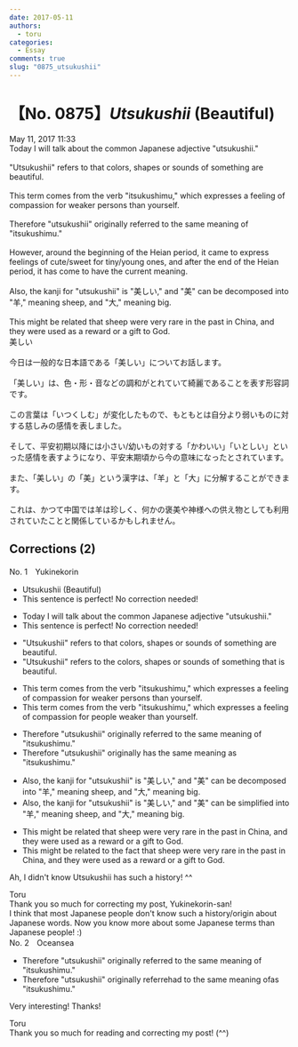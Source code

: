 ```yaml
---
date: 2017-05-11
authors:
  - toru
categories:
  - Essay
comments: true
slug: "0875_utsukushii"
---
```


# 【No. 0875】<strong><em>Utsukushii</strong></em> (Beautiful)
<div class="date">May 11, 2017 11:33</div>
<div id="post"><div id="body_show_ori">
Today I will talk about the common Japanese adjective "utsukushii."<br/><br/>"Utsukushii" refers to that colors, shapes or sounds of something are beautiful.<br/><br/>This term comes from the verb "itsukushimu," which expresses a feeling of compassion for weaker persons than yourself.<br/><br/>Therefore "utsukushii" originally referred to the same meaning of "itsukushimu." <br/><br/>However, around the beginning of the Heian period, it came to express feelings of cute/sweet for tiny/young ones, and after the end of the Heian period, it has come to have the current meaning.<br/><br/>Also, the kanji for "utsukushii" is "美しい," and "美" can be decomposed into "羊," meaning sheep, and "大," meaning big.<br/><br/>This might be related that sheep were very rare in the past in China, and they were used as a reward or a gift to God.
</div></div>

<!-- more -->

<div id="post_ja"><div id="body_show_mo">
美しい<br/><br/>今日は一般的な日本語である「美しい」についてお話します。<br/><br/>「美しい」は、色・形・音などの調和がとれていて綺麗であることを表す形容詞です。<br/><br/>この言葉は「いつくしむ」が変化したもので、もともとは自分より弱いものに対する慈しみの感情を表しました。<br/><br/>そして、平安初期以降には小さい/幼いもの対する「かわいい」「いとしい」といった感情を表すようになり、平安末期頃から今の意味になったとされています。<br/><br/>また、「美しい」の「美」という漢字は、「羊」と「大」に分解することができます。<br/><br/>これは、かつて中国では羊は珍しく、何かの褒美や神様への供え物としても利用されていたことと関係しているかもしれません。
</div></div>

## Corrections (2)
<div id="block"><div class="first_name"> No. 1　<span class="just_name">Yukinekorin</span></div><div id="block2">
<ul class="correction_field">
<li class="incorrect">Utsukushii (Beautiful)</li>
<li class="corrected perfect">This sentence is perfect! No correction needed!</li>
</ul>
<ul class="correction_field">
<li class="incorrect">Today I will talk about the common Japanese adjective "utsukushii."</li>
<li class="corrected perfect">This sentence is perfect! No correction needed!</li>
</ul>
<ul class="correction_field">
<li class="incorrect">"Utsukushii" refers to that colors, shapes or sounds of something are beautiful.</li>
<li class="corrected correct">
"Utsukushii" refers to <span class="f_blue">the </span>colors, shapes or sounds of something<span class="f_blue"> that</span> <span class="f_blue">is </span>beautiful.
</li>
</ul>
<ul class="correction_field">
<li class="incorrect">This term comes from the verb "itsukushimu," which expresses a feeling of compassion for weaker persons than yourself.</li>
<li class="corrected correct">
This term comes from the verb "itsukushimu," which expresses a feeling of compassion for <span class="f_blue">people weaker</span> than yourself.
</li>
</ul>
<ul class="correction_field">
<li class="incorrect">Therefore "utsukushii" originally referred to the same meaning of "itsukushimu." </li>
<li class="corrected correct">
Therefore "utsukushii" originally <span class="f_blue">has</span> the same meaning <span class="f_blue">as </span>"itsukushimu." 
</li>
</ul>
<ul class="correction_field">
<li class="incorrect">Also, the kanji for "utsukushii" is "美しい," and "美" can be decomposed into "羊," meaning sheep, and "大," meaning big.</li>
<li class="corrected correct">
Also, the kanji for "utsukushii" is "美しい," and "美" can be <span class="f_blue">simplified </span>into "羊," meaning sheep, and "大," meaning big.
</li>
</ul>
<ul class="correction_field">
<li class="incorrect">This might be related that sheep were very rare in the past in China, and they were used as a reward or a gift to God.</li>
<li class="corrected correct">
This might be related <span class="f_blue">to the fact</span> that sheep were very rare in the past in China, and they were used as a reward or a gift to God.
</li>
</ul>
<p class="comment_small">
 Ah, I didn't know Utsukushii has such a history! ^^
</p>

</div><div class="name"><span class="just_name">Toru</span><br>
Thank you so much for correcting my post, Yukinekorin-san!<br/>I think that most Japanese people don't know such a history/origin about Japanese words. Now you know more about some Japanese terms than Japanese people! :)
</div>
</div>
<div id="block"><div class="first_name"> No. 2　<span class="just_name">Oceansea</span></div><div id="block2">
<ul class="correction_field">
<li class="incorrect">Therefore "utsukushii" originally referred to the same meaning of "itsukushimu." </li>
<li class="corrected correct">
Therefore "utsukushii" originally <span class="f_gray"><span class="sline">referre</span></span><span class="f_red">ha</span>d t<span class="f_gray"><span class="sline">o t</span></span>he same meaning <span class="f_gray"><span class="sline">of</span></span><span class="f_red">as</span> "itsukushimu." 
</li>
</ul>
<p class="comment_small">
 Very interesting! Thanks!
</p>

</div><div class="name"><span class="just_name">Toru</span><br>
Thank you so much for reading and correcting my post! (^^)
</div>
</div>
